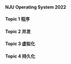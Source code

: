 #### NJU Operating System 2022

#### Topic 1 程序


#### Topic 2 并发


#### Topic 3 虚拟化


#### Topic 4 持久化

